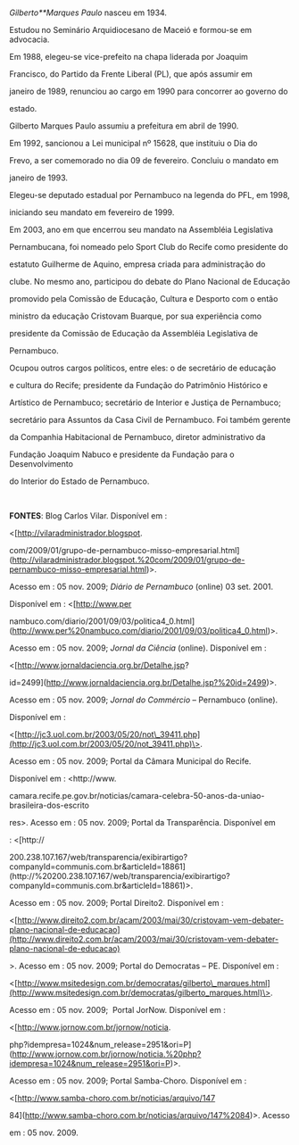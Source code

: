 

 



               



*Gilberto**Marques Paulo* nasceu em 1934.



Estudou no Seminário Arquidiocesano de Maceió e formou-se em advocacia.

Em 1988, elegeu-se vice-prefeito na chapa liderada por Joaquim

Francisco, do Partido da Frente Liberal (PL), que após assumir em

janeiro de 1989, renunciou ao cargo em 1990 para concorrer ao governo do

estado.



Gilberto Marques Paulo assumiu a prefeitura em abril de 1990.



Em 1992, sancionou a Lei municipal nº 15628, que instituiu o Dia do

Frevo, a ser comemorado no dia 09 de fevereiro. Concluiu o mandato em

janeiro de 1993.



Elegeu-se deputado estadual por Pernambuco na legenda do PFL, em 1998,

iniciando seu mandato em fevereiro de 1999.



Em 2003, ano em que encerrou seu mandato na Assembléia Legislativa

Pernambucana, foi nomeado pelo Sport Club do Recife como presidente do

estatuto Guilherme de Aquino, empresa criada para administração do

clube. No mesmo ano, participou do debate do Plano Nacional de Educação

promovido pela Comissão de Educação, Cultura e Desporto com o então

ministro da educação Cristovam Buarque, por sua experiência como

presidente da Comissão de Educação da Assembléia Legislativa de

Pernambuco.



Ocupou outros cargos políticos, entre eles: o de secretário de educação

e cultura do Recife; presidente da Fundação do Patrimônio Histórico e

Artístico de Pernambuco; secretário de Interior e Justiça de Pernambuco;

secretário para Assuntos da Casa Civil de Pernambuco. Foi também gerente

da Companhia Habitacional de Pernambuco, diretor administrativo da

Fundação Joaquim Nabuco e presidente da Fundação para o Desenvolvimento

do Interior do Estado de Pernambuco.



 



**FONTES**: Blog Carlos Vilar. Disponível em :

\<[http://vilaradministrador.blogspot.

com/2009/01/grupo-de-pernambuco-misso-empresarial.html](http://vilaradministrador.blogspot.%20com/2009/01/grupo-de-pernambuco-misso-empresarial.html)\>.

Acesso em : 05 nov. 2009; *Diário de Pernambuco* (online) 03 set. 2001.

Disponível em : \<[http://www.per

nambuco.com/diario/2001/09/03/politica4\_0.html](http://www.per%20nambuco.com/diario/2001/09/03/politica4_0.html)\>.

Acesso em : 05 nov. 2009; *Jornal da Ciência* (online). Disponível em :

\<[http://www.jornaldaciencia.org.br/Detalhe.jsp?

id=2499](http://www.jornaldaciencia.org.br/Detalhe.jsp?%20id=2499)\>.

Acesso em : 05 nov. 2009; *Jornal do Commércio* – Pernambuco (online).

Disponível em :

\<[http://jc3.uol.com.br/2003/05/20/not\_39411.php](http://jc3.uol.com.br/2003/05/20/not_39411.php)\>.

Acesso em : 05 nov. 2009; Portal da Câmara Municipal do Recife.

Disponível em : \<http://www.

camara.recife.pe.gov.br/noticias/camara-celebra-50-anos-da-uniao-brasileira-dos-escrito

res\>. Acesso em : 05 nov. 2009; Portal da Transparência. Disponível em

: \<[http://

200.238.107.167/web/transparencia/exibirartigo?companyId=communis.com.br&articleId=18861](http://%20200.238.107.167/web/transparencia/exibirartigo?companyId=communis.com.br&articleId=18861)\>.

Acesso em : 05 nov. 2009; Portal Direito2. Disponível em :

\<[http://www.direito2.com.br/acam/2003/mai/30/cristovam-vem-debater-plano-nacional-de-educacao](http://www.direito2.com.br/acam/2003/mai/30/cristovam-vem-debater-plano-nacional-de-educacao)

\>. Acesso em : 05 nov. 2009; Portal do Democratas – PE. Disponível em :

\<[http://www.msitedesign.com.br/democratas/gilberto\_marques.html](http://www.msitedesign.com.br/democratas/gilberto_marques.html)\>.

Acesso em : 05 nov. 2009;  Portal JorNow. Disponível em :

\<[http://www.jornow.com.br/jornow/noticia.

php?idempresa=1024&num\_release=2951&ori=P](http://www.jornow.com.br/jornow/noticia.%20php?idempresa=1024&num_release=2951&ori=P)\>.

Acesso em : 05 nov. 2009; Portal Samba-Choro. Disponível em :

\<[http://www.samba-choro.com.br/noticias/arquivo/147

84](http://www.samba-choro.com.br/noticias/arquivo/147%2084)\>. Acesso

em : 05 nov. 2009.



 



 



 



 



 



 



 

